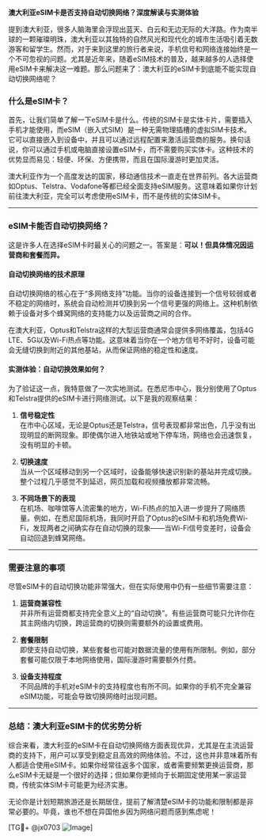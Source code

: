 **澳大利亚eSIM卡是否支持自动切换网络？深度解读与实测体验**

提到澳大利亚，很多人脑海里会浮现出蓝天、白云和无边无际的大洋路。作为南半球的一颗璀璨明珠，澳大利亚以其独特的自然风光和现代化的城市生活吸引着无数游客和留学生。然而，对于来到这里的旅行者来说，手机信号和网络连接始终是一个不可忽视的问题。尤其是近年来，随着eSIM技术的普及，越来越多的人选择使用eSIM卡来解决这一难题。那么问题来了：澳大利亚的eSIM卡到底能不能实现自动切换网络呢？

### 什么是eSIM卡？

首先，让我们简单了解一下eSIM卡是什么。传统的SIM卡是实体卡片，需要插入手机才能使用，而eSIM（嵌入式SIM）是一种无需物理插槽的虚拟SIM卡技术。它可以直接嵌入到设备中，并且可以通过远程配置来激活运营商的服务。换句话说，你可以通过手机或电脑直接设置eSIM卡，而不需要购买实体卡。这种技术的优势显而易见：轻便、环保、方便携带，而且在国际漫游时更加灵活。

澳大利亚作为一个高度发达的国家，移动通信技术一直走在世界前列。各大运营商如Optus、Telstra、Vodafone等都已经全面支持eSIM服务。这意味着如果你计划前往澳大利亚，完全可以考虑使用eSIM卡，而不是传统的实体SIM卡。

---

### eSIM卡能否自动切换网络？

这是许多人在选择eSIM卡时最关心的问题之一。答案是：**可以！但具体情况因运营商和套餐而异。**

#### 自动切换网络的技术原理

自动切换网络的核心在于“多网络支持”功能。当你的设备连接到一个信号较弱或者不稳定的网络时，系统会自动检测并切换到另一个信号更强的网络上。这种机制依赖于设备对多个蜂窝网络的支持能力以及运营商之间的合作。

在澳大利亚，Optus和Telstra这样的大型运营商通常会提供多网络覆盖，包括4G LTE、5G以及Wi-Fi热点等功能。这意味着当你在一个地方信号不好时，设备可能会无缝切换到附近的其他基站，从而保证网络的稳定性和速度。

#### 实测体验：自动切换效果如何？

为了验证这一点，我特意做了一次实地测试。在悉尼市中心，我分别使用了Optus和Telstra提供的eSIM卡进行网络测试。以下是我的观察结果：

1. **信号稳定性**  
   在市中心区域，无论是Optus还是Telstra，信号表现都非常出色，几乎没有出现明显的断网现象。即使偶尔进入地铁站或地下停车场，网络也会迅速恢复，没有明显的卡顿。

2. **切换速度**  
   当从一个区域移动到另一个区域时，设备能够快速识别新的基站并完成切换。整个过程几乎感觉不到延迟，网页加载和视频播放都非常流畅。

3. **不同场景下的表现**  
   在机场、咖啡馆等人流密集的地方，Wi-Fi热点的加入进一步提升了网络质量。例如，在悉尼国际机场，我同时开启了Optus的eSIM卡和机场免费Wi-Fi，发现两者之间确实存在自动切换的现象——当Wi-Fi信号变差时，设备会自动回退到蜂窝网络。

---

### 需要注意的事项

尽管eSIM卡的自动切换功能非常强大，但在实际使用中仍有一些细节需要注意：

1. **运营商兼容性**  
   并非所有运营商都支持完全意义上的“自动切换”。有些运营商可能只允许你在其主网络内切换，跨运营商的切换则需要额外的设置或费用。

2. **套餐限制**  
   即使支持自动切换，某些套餐也可能对数据流量的使用有所限制。例如，部分套餐可能仅限于本地网络使用，国际漫游时需要额外付费。

3. **设备支持程度**  
   不同品牌的手机对eSIM卡的支持程度也有所不同。如果你的手机不完全兼容eSIM功能，可能会导致切换网络时出现问题。

---

### 总结：澳大利亚eSIM卡的优劣势分析

综合来看，澳大利亚的eSIM卡在自动切换网络方面表现优异，尤其是在主流运营商的支持下，用户可以享受到稳定且高效的网络体验。不过，这也并非意味着所有人都适合使用eSIM卡。如果你经常往返多个国家，或者需要频繁更换运营商，那么eSIM卡无疑是一个很好的选择；但如果你更倾向于长期固定使用某一家运营商，传统实体SIM卡可能更为经济实惠。

无论你是计划短期旅游还是长期居住，提前了解清楚eSIM卡的功能和限制都是非常必要的。毕竟，谁也不想在异国他乡因为网络问题而感到焦虑呢！

[TG💪+ @jx0703 ![Image](https://github.com/user-attachments/assets/dbca1d08-cadb-493c-b0ec-ad6f7a83f270)]